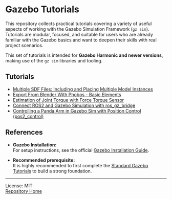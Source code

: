# Gazebo Tutorials

This repository collects practical tutorials covering a variety of useful aspects of working with the Gazebo Simulation Framework (`gz sim`). Tutorials are modular, focused, and suitable for users who are already familiar with the Gazebo basics and want to deepen their skills with real project scenarios.

This set of tutorials is intended for **Gazebo Harmonic and newer versions**, making use of the `gz sim` libraries and tooling.

## Tutorials

- [Multiple SDF Files: Including and Placing Multiple Model Instances](https://github.com/lexmaister/gazebo_tutorial/tree/main/01_multiple_sdf_files)
- [Export From Blender With Phobos - Basic Elements](https://github.com/lexmaister/gazebo_tutorial/tree/main/02_blender_phobos_export-frames)
- [Estimation of Joint Torque with Force Torque Sensor](https://github.com/lexmaister/gazebo_tutorial/tree/main/03_moving_arm-monitoring_torque/)
- [Connect ROS2 and Gazebo Simulation with ros_gz_bridge](https://github.com/lexmaister/gazebo_tutorial/tree/main/04_ros2_communication/)
- [Controlling a Panda Arm in Gazebo Sim with Position Control (pos2_control)](https://github.com/lexmaister/gazebo_tutorial/tree/main/05_ros2_control/)

## References

- **Gazebo Installation:**  
  For setup instructions, see the official [Gazebo Installation Guide](https://gazebosim.org/docs/latest/install/).

- **Recommended prerequisite:**  
  It is highly recommended to first complete the [Standard Gazebo Tutorials](https://gazebosim.org/docs/latest/) to build a strong foundation.

---
License: MIT  
[Repository Home](https://github.com/lexmaister/gazebo_tutorial/tree/main)
